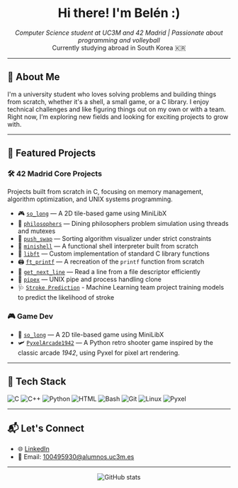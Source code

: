 <h1 align="center">Hi there! I'm Belén :) </h1>

<p align="center">
    <em>Computer Science student at UC3M and 42 Madrid | Passionate about programming and volleyball</em><br>
    Currently studying abroad in South Korea 🇰🇷
</p>

---

## 🏐 About Me

I'm a university student who loves solving problems and building things from scratch, whether it's a shell, a small game, or a C library. I enjoy technical challenges and like figuring things out on my own or with a team. Right now, I’m exploring new fields and looking for exciting projects to grow with.

---

## 🚀 Featured Projects

### 🛠 42 Madrid Core Projects
Projects built from scratch in C, focusing on memory management, algorithm optimization, and UNIX systems programming.

- 🎮 [`so_long`](https://github.com/bherranz/so_long) — A 2D tile-based game using MiniLibX
- 🍝 [`philosophers`](https://github.com/bherranz/42_Philosophers) — Dining philosophers problem simulation using threads and mutexes
- 🔀 [`push_swap`](https://github.com/bherranz/push_swap) — Sorting algorithm visualizer under strict constraints
- 🐚 [`minishell`](https://github.com/bherranz/42_minishell) — A functional shell interpreter built from scratch 
- 📙 [`libft`](https://github.com/bherranz/libft) — Custom implementation of standard C library functions  
- 🖨️ [`ft_printf`](https://github.com/bherranz/ft_printf) — A recreation of the `printf` function from scratch  
- 📄 [`get_next_line`](https://github.com/bherranz/get_next_line) — Read a line from a file descriptor efficiently  
- 🔧 [`pipex`](https://github.com/bherranz/pipex) — UNIX pipe and process handling clone
- 🩺 [`Stroke Prediction`](https://github.com/mattesahl/G09_AI_Project) - Machine Learning team project training models to predict the likelihood of stroke
 
### 🎮 Game Dev
- 🏐 [`so_long`](https://github.com/bherranz/so_long) — A 2D tile-based game using MiniLibX  
- 🛩️ [`PyxelArcade1942`](https://github.com/bherranz/1942) — A Python retro shooter game inspired by the classic arcade *1942*, using Pyxel for pixel art rendering.

---

## 🧰 Tech Stack

![C](https://img.shields.io/badge/C-00599C?style=flat-square&logo=c&logoColor=white)
![C++](https://img.shields.io/badge/C++-00599C?style=flat-square&logo=c%2B%2B&logoColor=white)
![Python](https://img.shields.io/badge/Python-3776AB?style=flat-square&logo=python&logoColor=white)
![HTML](https://img.shields.io/badge/HTML5-E34F26?style=flat-square&logo=html5&logoColor=white)
![Bash](https://img.shields.io/badge/Bash-4EAA25?style=flat-square&logo=gnubash&logoColor=white)
![Git](https://img.shields.io/badge/Git-F05032?style=flat-square&logo=git&logoColor=white)
![Linux](https://img.shields.io/badge/Linux-FCC624?style=flat-square&logo=linux&logoColor=black)
![Pyxel](https://img.shields.io/badge/Pyxel-FFD700?style=flat-square&logo=python&logoColor=black)

---

## 📬 Let's Connect

- 🌐 [LinkedIn](https://www.linkedin.com/in/bherranz/)
- 📧 Email: 100495930@alumnos.uc3m.es

---

<p align="center">
    <img src="https://github-readme-stats.vercel.app/api?username=bherranz&show_icons=true&theme=default&hide_title=true" alt="GitHub stats" />
</p>
